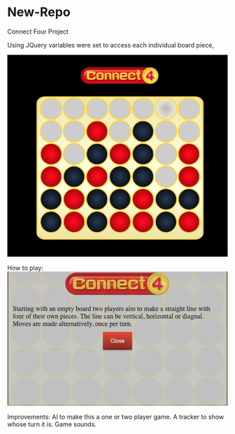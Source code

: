 # New-Repo
Connect Four Project

Using JQuery variables were set to access each individual board piece, 

![Image of Game Board](https://github.com/TCJohnson1/New-Repo/blob/main/Project-1/images/GameBoard.jpeg)



How to play:
![Image of How To Play](https://github.com/TCJohnson1/New-Repo/blob/main/Project-1/images/HowToPlay.jpeg)

Improvements:
AI to make this a one or two player game.
A tracker to show whose turn it is.
Game sounds.